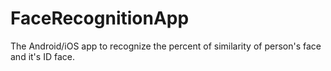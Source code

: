 # FaceRecognitionApp
The Android/iOS app to recognize the percent of similarity of person's face and it's ID face.
